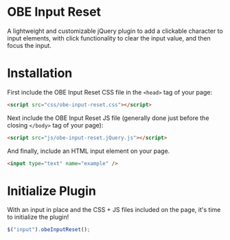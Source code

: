 # OBE Input Reset
A lightweight and customizable jQuery plugin to add a clickable character to input elements, with click functionality to clear the input value, and then focus the input.
# Installation
First include the OBE Input Reset CSS file in the ```<head>``` tag of your page:
```html
<script src="css/obe-input-reset.css"></script>
```
Next include the OBE Input Reset JS file (generally done just before the closing ```</body>``` tag of your page):
```html
<script src="js/obe-input-reset.jQuery.js"></script>
```
And finally, include an HTML input element on your page.
```html
<input type="text" name="example" />
```
# Initialize Plugin
With an input in place and the CSS + JS files included on the page, it's time to initialize the plugin!
```javascript
$("input").obeInputReset();
```